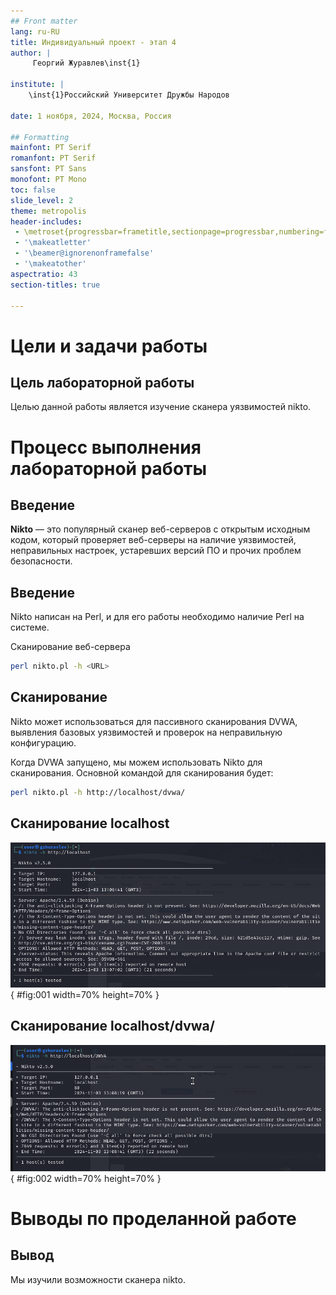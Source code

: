 ```yaml
---
## Front matter
lang: ru-RU
title: Индивидуальный проект - этап 4
author: |
	 Георгий Журавлев\inst{1}

institute: |
	\inst{1}Российский Университет Дружбы Народов

date: 1 ноября, 2024, Москва, Россия

## Formatting
mainfont: PT Serif
romanfont: PT Serif
sansfont: PT Sans
monofont: PT Mono
toc: false
slide_level: 2
theme: metropolis
header-includes: 
 - \metroset{progressbar=frametitle,sectionpage=progressbar,numbering=fraction}
 - '\makeatletter'
 - '\beamer@ignorenonframefalse'
 - '\makeatother'
aspectratio: 43
section-titles: true

---
```


# Цели и задачи работы

## Цель лабораторной работы

Целью данной работы является изучение сканера уязвимостей nikto.

# Процесс выполнения лабораторной работы

## Введение

**Nikto** — это популярный сканер веб-серверов с открытым исходным кодом, который проверяет веб-серверы на наличие уязвимостей, неправильных настроек, устаревших версий ПО и прочих проблем безопасности.

## Введение

Nikto написан на Perl, и для его работы необходимо наличие Perl на системе.

Сканирование веб-сервера
```bash
perl nikto.pl -h <URL>
```

## Сканирование

Nikto может использоваться для пассивного сканирования DVWA, выявления базовых уязвимостей и проверок на неправильную конфигурацию.

Когда DVWA запущено, мы можем использовать Nikto для сканирования. Основной командой для сканирования будет:

```bash
perl nikto.pl -h http://localhost/dvwa/
```

## Сканирование localhost

![Тестирование localhost](image/01.png){ #fig:001 width=70% height=70% }

## Сканирование localhost/dvwa/

![Тестирование localhost/dvwa/](image/02.png){ #fig:002 width=70% height=70% }

# Выводы по проделанной работе

## Вывод

Мы изучили возможности сканера nikto.